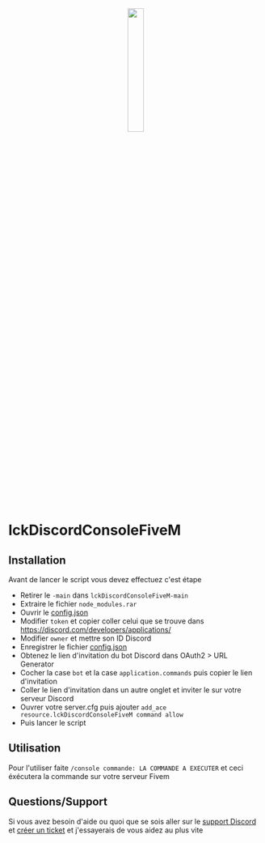 <div align="center">
    <img src="https://media.discordapp.net/attachments/667994595082240011/1132545039646601346/lck.png" width="25%"/>
</div>

# lckDiscordConsoleFiveM

## Installation

Avant de lancer le script vous devez effectuez c'est étape

- Retirer le `-main` dans `lckDiscordConsoleFiveM-main`
- Extraire le fichier `node_modules.rar`
- Ouvrir le [config.json](https://github.com/Loockxy/lckDiscordConsoleFiveM/blob/main/config.json)
- Modifier `token` et copier coller celui que se trouve dans https://discord.com/developers/applications/
- Modifier `owner` et mettre son ID Discord
- Enregistrer le fichier [config.json](https://github.com/Loockxy/lckDiscordConsoleFiveM/blob/main/config.json)
- Obtenez le lien d'invitation du bot Discord dans OAuth2 > URL Generator
- Cocher la case `bot` et la case `application.commands` puis copier le lien d'invitation
- Coller le lien d'invitation dans un autre onglet et inviter le sur votre serveur Discord
- Ouvrer votre server.cfg puis ajouter `add_ace resource.lckDiscordConsoleFiveM command allow`
- Puis lancer le script

## Utilisation

Pour l'utiliser faite `/console commande: LA COMMANDE A EXECUTER` et ceci éxécutera la commande sur votre serveur Fivem

## Questions/Support

Si vous avez besoin d'aide ou quoi que se sois aller sur le [support Discord](https://discord.gg/7agypwypFj) et [créer un ticket](https://discord.com/channels/1036021188645892166/1065655936749936640/1065663634103079002) et j'essayerais de vous aidez au plus vite

